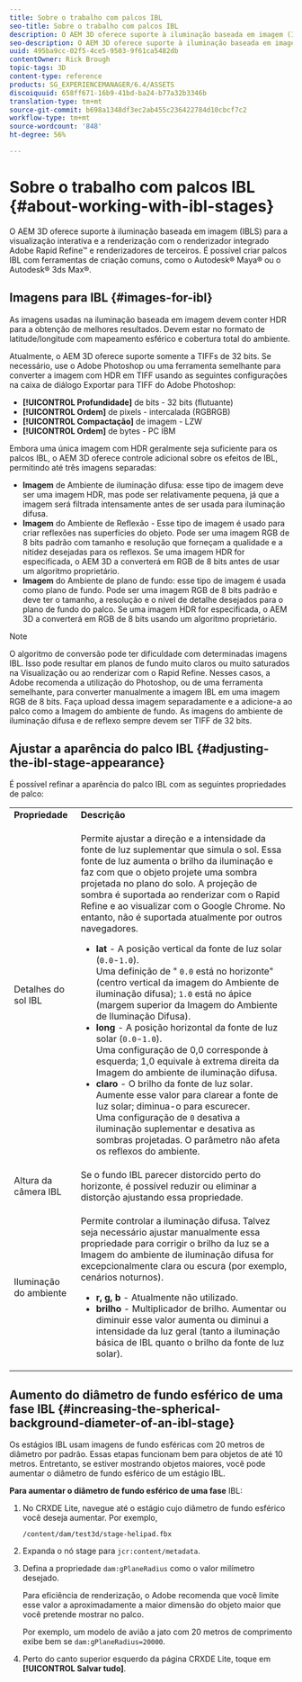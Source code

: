 ```yaml
---
title: Sobre o trabalho com palcos IBL
seo-title: Sobre o trabalho com palcos IBL
description: O AEM 3D oferece suporte à iluminação baseada em imagem (IBLS) para a visualização interativa e a renderização com o renderizador integrado Adobe Rapid Refine™ e renderizadores de terceiros.
seo-description: O AEM 3D oferece suporte à iluminação baseada em imagem (IBLS) para a visualização interativa e a renderização com o renderizador integrado Adobe Rapid Refine™ e renderizadores de terceiros.
uuid: 495ba9cc-02f5-4ce5-9503-9f61ca5482db
contentOwner: Rick Brough
topic-tags: 3D
content-type: reference
products: SG_EXPERIENCEMANAGER/6.4/ASSETS
discoiquuid: 658ff671-16b9-41bd-ba24-b77a32b3346b
translation-type: tm+mt
source-git-commit: b698a1348df3ec2ab455c236422784d10cbcf7c2
workflow-type: tm+mt
source-wordcount: '848'
ht-degree: 56%

---
```



# Sobre o trabalho com palcos IBL {#about-working-with-ibl-stages}

O AEM 3D oferece suporte à iluminação baseada em imagem (IBLS) para a visualização interativa e a renderização com o renderizador integrado Adobe Rapid Refine™ e renderizadores de terceiros. É possível criar palcos IBL com ferramentas de criação comuns, como o Autodesk® Maya® ou o Autodesk® 3ds Max®.

## Imagens para IBL {#images-for-ibl}

As imagens usadas na iluminação baseada em imagem devem conter HDR para a obtenção de melhores resultados. Devem estar no formato de latitude/longitude com mapeamento esférico e cobertura total do ambiente.

Atualmente, o AEM 3D oferece suporte somente a TIFFs de 32 bits. Se necessário, use o Adobe Photoshop ou uma ferramenta semelhante para converter a imagem com HDR em TIFF usando as seguintes configurações na caixa de diálogo Exportar para TIFF do Adobe Photoshop:

* **[!UICONTROL Profundidade]**  de bits - 32 bits (flutuante)
* **[!UICONTROL Ordem]**  de pixels - intercalada (RGBRGB)
* **[!UICONTROL Compactação]**  de imagem - LZW
* **[!UICONTROL Ordem]**  de bytes - PC IBM

Embora uma única imagem com HDR geralmente seja suficiente para os palcos IBL, o AEM 3D oferece controle adicional sobre os efeitos de IBL, permitindo até três imagens separadas:

* **Imagem**  de Ambiente de iluminação difusa: esse tipo de imagem deve ser uma imagem HDR, mas pode ser relativamente pequena, já que a imagem será filtrada intensamente antes de ser usada para iluminação difusa.
* **Imagem**  do Ambiente de Reflexão - Esse tipo de imagem é usado para criar reflexões nas superfícies do objeto. Pode ser uma imagem RGB de 8 bits padrão com tamanho e resolução que forneçam a qualidade e a nitidez desejadas para os reflexos. Se uma imagem HDR for especificada, o AEM 3D a converterá em RGB de 8 bits antes de usar um algoritmo proprietário.
* **Imagem**  do Ambiente de plano de fundo: esse tipo de imagem é usada como plano de fundo. Pode ser uma imagem RGB de 8 bits padrão e deve ter o tamanho, a resolução e o nível de detalhe desejados para o plano de fundo do palco. Se uma imagem HDR for especificada, o AEM 3D a converterá em RGB de 8 bits usando um algoritmo proprietário.

>[!NOTE]
>
>O algoritmo de conversão pode ter dificuldade com determinadas imagens IBL. Isso pode resultar em planos de fundo muito claros ou muito saturados na Visualização ou ao renderizar com o Rapid Refine. Nesses casos, a Adobe recomenda a utilização do Photoshop, ou de uma ferramenta semelhante, para converter manualmente a imagem IBL em uma imagem RGB de 8 bits. Faça upload dessa imagem separadamente e a adicione-a ao palco como a Imagem do ambiente de fundo. As imagens do ambiente de iluminação difusa e de reflexo sempre devem ser TIFF de 32 bits.

## Ajustar a aparência do palco IBL {#adjusting-the-ibl-stage-appearance}

É possível refinar a aparência do palco IBL com as seguintes propriedades de palco:

<table> 
 <tbody> 
  <tr> 
   <td><strong>Propriedade</strong><br /> </td> 
   <td><strong>Descrição</strong></td> 
  </tr> 
  <tr> 
   <td>Detalhes do sol IBL</td> 
   <td><p>Permite ajustar a direção e a intensidade da fonte de luz suplementar que simula o sol. <span class="diff-html-added">Essa fonte de luz aumenta o brilho da iluminação e faz com que o objeto projete uma sombra projetada no plano do solo. A projeção de sombra é suportada ao renderizar com o Rapid Refine e ao visualizar com o Google Chrome. No entanto, não é suportada atualmente por outros navegadores.</span></p> 
    <ul> 
     <li><strong>lat</strong>  - A posição vertical da fonte de luz solar (<code>0.0</code>-<code>1.0</code>).<br /> Uma definição de " <code>0.0</code> está no horizonte" (centro vertical da imagem do Ambiente de iluminação difusa);  <code>1.0</code> está no ápice (margem superior da Imagem do Ambiente de Iluminação Difusa).</li> 
     <li><strong>long</strong>  - A posição horizontal da fonte de luz solar (<code>0.0</code>-<code>1.0</code>).<br /> Uma configuração de 0,0 corresponde à esquerda; 1,0 equivale à extrema direita da Imagem do ambiente de iluminação difusa.<br /> </li> 
     <li><strong>claro</strong>  - O brilho da fonte de luz solar. Aumente esse valor para clarear a fonte de luz solar; diminua-o para escurecer. <br /> Uma configuração de  <code>0</code> desativa a iluminação suplementar e desativa as sombras projetadas. O parâmetro não afeta os reflexos do ambiente.<br /> </li> 
    </ul> </td> 
  </tr> 
  <tr> 
   <td>Altura da câmera IBL</td> 
   <td>Se o fundo IBL parecer distorcido perto do horizonte, é possível reduzir ou eliminar a distorção ajustando essa propriedade. <br /> </td> 
  </tr> 
  <tr> 
   <td>Iluminação do ambiente</td> 
   <td><p><span class="diff-html-added">Permite controlar a iluminação difusa. Talvez seja necessário ajustar manualmente essa propriedade para corrigir o brilho da luz se a Imagem do ambiente de iluminação difusa for excepcionalmente clara ou escura (por exemplo, cenários noturnos).</span></p> 
    <ul> 
     <li><strong>r, g, b</strong>  - Atualmente não utilizado.</li> 
     <li><strong>brilho</strong>  - Multiplicador  <span class="diff-html-added">de brilho. Aumentar ou diminuir esse valor aumenta ou diminui a intensidade da luz geral (tanto a iluminação básica de IBL quanto o brilho da fonte de luz solar).</span></li> 
    </ul> </td> 
  </tr> 
 </tbody> 
</table>

## Aumento do diâmetro de fundo esférico de uma fase IBL {#increasing-the-spherical-background-diameter-of-an-ibl-stage}

Os estágios IBL usam imagens de fundo esféricas com 20 metros de diâmetro por padrão. Essas etapas funcionam bem para objetos de até 10 metros. Entretanto, se estiver mostrando objetos maiores, você pode aumentar o diâmetro de fundo esférico de um estágio IBL.

**Para aumentar o diâmetro de fundo esférico de uma fase** IBL:

1. No CRXDE Lite, navegue até o estágio cujo diâmetro de fundo esférico você deseja aumentar. Por exemplo,

   `/content/dam/test3d/stage-helipad.fbx`

1. Expanda o nó stage para `jcr:content/metadata`.
1. Defina a propriedade `dam:gPlaneRadius` como o valor milímetro desejado.

   Para eficiência de renderização, o Adobe recomenda que você limite esse valor a aproximadamente a maior dimensão do objeto maior que você pretende mostrar no palco.

   Por exemplo, um modelo de avião a jato com 20 metros de comprimento exibe bem se `dam:gPlaneRadius=20000`.

1. Perto do canto superior esquerdo da página CRXDE Lite, toque em **[!UICONTROL Salvar tudo]**.

